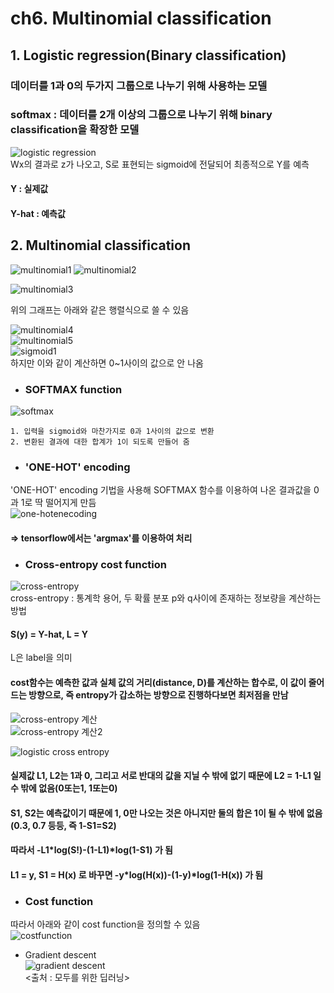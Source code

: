 # ch6. Multinomial classification  

## 1. Logistic regression(Binary classification)  
### 데이터를 1과 0의 두가지 그룹으로 나누기 위해 사용하는 모델  
### softmax : 데이터를 2개 이상의 그룹으로 나누기 위해 binary classification을 확장한 모델  
![logistic regression](https://user-images.githubusercontent.com/31130917/111204643-b38b2380-8609-11eb-99d5-3e4725335f32.png)  
Wx의 결과로 z가 나오고, S로 표현되는 sigmoid에 전달되어 최종적으로 Y를 예측  
#### Y : 실제값  
#### Y-hat : 예측값  
  
## 2. Multinomial classification  
![multinomial1](https://user-images.githubusercontent.com/31130917/111205641-cce09f80-860a-11eb-84e3-8eefb01161f3.png)
![multinomial2](https://user-images.githubusercontent.com/31130917/111205501-a6baff80-860a-11eb-8486-0725ed8a4942.png)  
  
![multinomial3](https://user-images.githubusercontent.com/31130917/108628847-5683ce00-74a0-11eb-8e1a-7d0b05676d89.PNG)  
  
위의 그래프는 아래와 같은 행렬식으로 쓸 수 있음  
  
![multinomial4](https://user-images.githubusercontent.com/31130917/108628848-571c6480-74a0-11eb-9929-8922f1261021.PNG)  
![multinomial5](https://user-images.githubusercontent.com/31130917/108628850-571c6480-74a0-11eb-9b63-e0980cc2ce24.PNG)  
![sigmoid1](https://user-images.githubusercontent.com/31130917/108628921-c2663680-74a0-11eb-92f6-f47f3eb59bb0.PNG)  
하지만 이와 같이 계산하면 0~1사이의 값으로 안 나옴  
  
* ### SOFTMAX function  
![softmax](https://user-images.githubusercontent.com/31130917/108628968-12dd9400-74a1-11eb-86c1-142ce5ac95e2.PNG)  
  
    1. 입력을 sigmoid와 마찬가지로 0과 1사이의 값으로 변환  
    2. 변환된 결과에 대한 합계가 1이 되도록 만들어 줌  
  
* ### 'ONE-HOT' encoding  
'ONE-HOT' encoding 기법을 사용해 SOFTMAX 함수를 이용하여 나온 결과값을 0과 1로 딱 떨어지게 만듬  
![one-hotenecoding](https://user-images.githubusercontent.com/31130917/108629061-7962b200-74a1-11eb-85e3-bd55c5ca74af.PNG)  
#### => tensorflow에서는 'argmax'를 이용하여 처리  
  
* ### Cross-entropy cost function
![cross-entropy](https://user-images.githubusercontent.com/31130917/108629105-c47cc500-74a1-11eb-9e3e-0ae8d3f461ed.PNG)  
cross-entropy : 통계학 용어, 두 확률 분포 p와 q사이에 존재하는 정보량을 계산하는 방법  
#### S(y) = Y-hat, L = Y  
L은 label을 의미
#### cost함수는 예측한 값과 실체 값의 거리(distance, D)를 계산하는 합수로, 이 값이 줄어드는 방향으로, 즉 entropy가 갑소하는 방향으로 진행하다보면 최저점을 만남  
  
![cross-entropy 계산](https://user-images.githubusercontent.com/31130917/108629220-4bca3880-74a2-11eb-9f8c-b46c1d80d275.PNG)  
![cross-entropy 계산2](https://user-images.githubusercontent.com/31130917/108629222-4cfb6580-74a2-11eb-9f37-cf7f513e9da5.PNG)  
  
![logistic cross entropy](https://user-images.githubusercontent.com/31130917/108629323-a368a400-74a2-11eb-9ec4-d14f1844ba47.PNG)  
#### 실제값 L1, L2는 1과 0, 그리고 서로 반대의 값을 지닐 수 밖에 없기 때문에 L2 = 1-L1 일 수 밖에 없음(0또는1, 1또는0)  
#### S1, S2는 예측값이기 때문에 1, 0만 나오는 것은 아니지만 둘의 합은 1이 될 수 밖에 없음(0.3, 0.7 등등, 즉 1-S1=S2)  
#### 따라서 -L1*log(S!)-(1-L1)*log(1-S1) 가 됨  
#### L1 = y, S1 = H(x) 로 바꾸면 -y*log(H(x))-(1-y)*log(1-H(x)) 가 됨  
  
* ### Cost function  
따라서 아래와 같이 cost function을 정의할 수 있음  
![costfunction](https://user-images.githubusercontent.com/31130917/108629585-fbec7100-74a3-11eb-8383-7a92515a6f80.PNG)  
  
* Gradient descent  
![gradient descent](https://user-images.githubusercontent.com/31130917/108629634-2dfdd300-74a4-11eb-895f-cd7d2e2b4200.PNG)  
<출처 : 모두를 위한 딥러닝>
